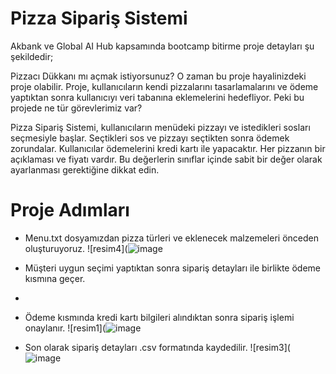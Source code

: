 # Pizza Sipariş Sistemi
 
Akbank ve Global AI Hub kapsamında bootcamp bitirme proje detayları şu şekildedir;

Pizzacı Dükkanı mı açmak istiyorsunuz? O zaman bu proje hayalinizdeki proje olabilir. Proje, kullanıcıların kendi pizzalarını tasarlamalarını ve ödeme yaptıktan sonra kullanıcıyı veri tabanına eklemelerini hedefliyor. Peki bu projede ne tür görevlerimiz var?

Pizza Sipariş Sistemi, kullanıcıların menüdeki pizzayı ve istedikleri sosları seçmesiyle başlar. Seçtikleri sos ve pizzayı seçtikten sonra ödemek zorundalar. Kullanıcılar ödemelerini kredi kartı ile yapacaktır. Her pizzanın bir açıklaması ve fiyatı vardır. Bu değerlerin sınıflar içinde sabit bir değer olarak ayarlanması gerektiğine dikkat edin.

# Proje Adımları

* Menu.txt dosyamızdan pizza türleri ve eklenecek malzemeleri önceden oluşturuyoruz.
![resim4](![image](https://github.com/user-attachments/assets/e4dcf59e-df34-4a56-865c-dac6b0ecd9e8)

* Müşteri uygun seçimi yaptıktan sonra sipariş detayları ile birlikte ödeme kısmına geçer.
* 
* Ödeme kısmında kredi kartı bilgileri alındıktan sonra sipariş işlemi onaylanır.
![resim1](![image](https://github.com/user-attachments/assets/ab8d9f63-991f-4386-9a09-3594642704c9)

* Son olarak sipariş detayları .csv formatında kaydedilir.
![resim3](![image](https://github.com/user-attachments/assets/4058fd56-eb3a-46ec-bdbf-4c901ac4be24)
 

